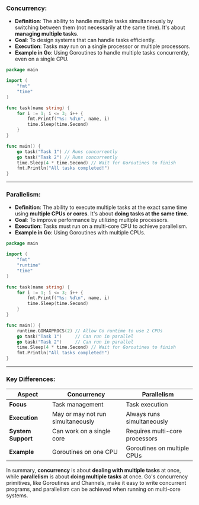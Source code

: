 ### **Concurrency**:

- **Definition**: The ability to handle multiple tasks simultaneously by switching between them (not necessarily at the same time). It's about **managing multiple tasks**.
- **Goal**: To design systems that can handle tasks efficiently.
- **Execution**: Tasks may run on a single processor or multiple processors.
- **Example in Go**: Using Goroutines to handle multiple tasks concurrently, even on a single CPU.

```go
package main

import (
	"fmt"
	"time"
)

func task(name string) {
	for i := 1; i <= 3; i++ {
		fmt.Printf("%s: %d\n", name, i)
		time.Sleep(time.Second)
	}
}

func main() {
	go task("Task 1") // Runs concurrently
	go task("Task 2") // Runs concurrently
	time.Sleep(4 * time.Second) // Wait for Goroutines to finish
	fmt.Println("All tasks completed!")
}
```

---

### **Parallelism**:

- **Definition**: The ability to execute multiple tasks at the exact same time using **multiple CPUs or cores**. It's about **doing tasks at the same time**.
- **Goal**: To improve performance by utilizing multiple processors.
- **Execution**: Tasks must run on a multi-core CPU to achieve parallelism.
- **Example in Go**: Using Goroutines with multiple CPUs.

```go
package main

import (
	"fmt"
	"runtime"
	"time"
)

func task(name string) {
	for i := 1; i <= 3; i++ {
		fmt.Printf("%s: %d\n", name, i)
		time.Sleep(time.Second)
	}
}

func main() {
	runtime.GOMAXPROCS(2) // Allow Go runtime to use 2 CPUs
	go task("Task 1")     // Can run in parallel
	go task("Task 2")     // Can run in parallel
	time.Sleep(4 * time.Second) // Wait for Goroutines to finish
	fmt.Println("All tasks completed!")
}
```

---

### **Key Differences**:

|**Aspect**|**Concurrency**|**Parallelism**|
|---|---|---|
|**Focus**|Task management|Task execution|
|**Execution**|May or may not run simultaneously|Always runs simultaneously|
|**System Support**|Can work on a single core|Requires multi-core processors|
|**Example**|Goroutines on one CPU|Goroutines on multiple CPUs|

In summary, **concurrency** is about **dealing with multiple tasks** at once, while **parallelism** is about **doing multiple tasks** at once. Go's concurrency primitives, like Goroutines and Channels, make it easy to write concurrent programs, and parallelism can be achieved when running on multi-core systems.
